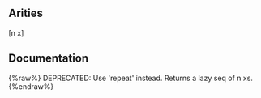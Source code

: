 ## Arities
[n x]

## Documentation
{%raw%}
DEPRECATED: Use 'repeat' instead.
   Returns a lazy seq of n xs.
{%endraw%}

